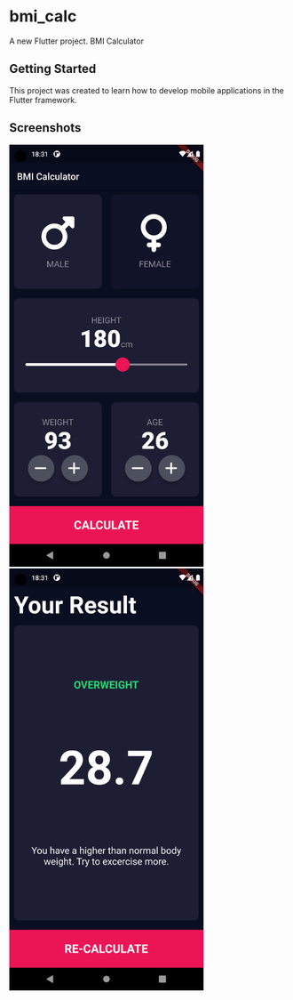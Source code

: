 # bmi_calc

A new Flutter project. BMI Calculator

## Getting Started

This project was created to learn how to develop mobile applications in the Flutter framework.

## Screenshots

  <p align="left">
  <img src="https://github.com/lukiszp/bmi_calc/blob/main/screen1.png?raw=true" width="350" title="bmi_calc_screen1">
  <img src="https://github.com/lukiszp/bmi_calc/blob/main/screen2.png?raw=true" width="350" title="bmi_calc_screen2">
</p>
